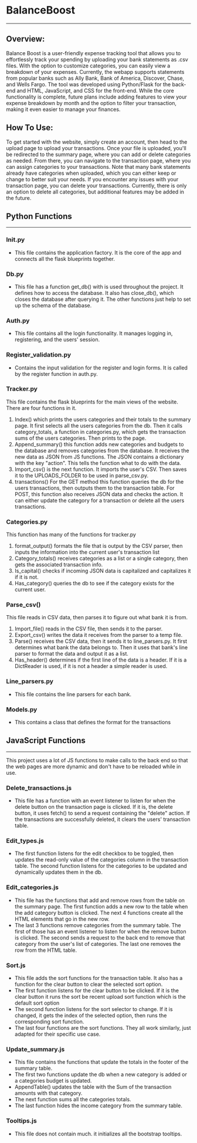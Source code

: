 # BalanceBoost
---
## Overview:
Balance Boost is a user-friendly expense tracking tool that allows you to effortlessly 
track your spending by uploading your bank statements as .csv files. With the option 
to customize categories, you can easily view a breakdown of your expenses. Currently, 
the webapp supports statements from popular banks such as Ally Bank, Bank of America, 
Discover, Chase, and Wells Fargo. The tool was developed using Python/Flask for the 
back-end and HTML, JavaScript, and CSS for the front-end. While the core functionality 
is complete, future plans include adding features to view your expense breakdown by 
month and the option to filter your transaction, making it even easier to manage your 
finances.

## How To Use:
To get started with the website, simply create an account, then head to the upload 
page to upload your transactions. Once your file is uploaded, you'll be redirected 
to the summary page, where you can add or delete categories as needed. From there, 
you can navigate to the transaction page, where you can assign categories to your 
transactions. Note that many bank statements already have categories when uploaded, 
which you can either keep or change to better suit your needs. If you encounter any 
issues with your transaction page, you can delete your transactions. Currently, there 
is only an option to delete all categories, but additional features may be added 
in the future.

## Python Functions
---

### Init.py
- This file contains the application factory. It is the core of the app and connects all the flask blueprints together.

### Db.py
- This file has a function get_db() with is used throughout the project. It defines how 
to access the database. It also has close_db(), which closes the database after querying it.
The other functions just help to set up the schema of the database. 

### Auth.py
- This file contains all the login functionality. It manages logging in, registering,
and the users' session.

### Register_validation.py
- Contains the input validation for the register and login forms. It is called by the
register function in auth.py.

### Tracker.py
This file contains the flask blueprints for the main views of the website. There are four
functions in it. 
1. Index() which prints the users categories and their totals to the summary page. It first selects all the users categories from the db. Then it calls category_totals, a function in categories.py, which gets the transaction sums of the users categories. Then prints to the page.
2. Append_summary() this function adds new categories and budgets to the database and removes categories from the database. It receives the new data as JSON from JS functions. The JSON contains a dictionary with the key "action". This tells the function what to do with the data.
3. Import_csv() is the next function. It imports the user's CSV. Then saves it to the UPLOADS_FOLDER to be used in parse_csv.py.
4. transactions() For the GET method this function queries the db for the users transactions, then outputs them to the transaction table. For POST, this function also receives JSON data and checks the action. It can either update the category for a transaction or delete all the users transactions.

### Categories.py
This function has many of the functions for tracker.py
1. format_output() formats the file that is output by the CSV parser, then inputs the information into the current user's transaction list
2. Category_totals() receives categories as a list or a single category, then gets the associated transaction info.
3. Is_capital() checks if incoming JSON data is capitalized and capitalizes it if it is not.
4. Has_category() queries the db to see if the category exists for the current user.

### Parse_csv()
This file reads in CSV data, then parses it to figure out what bank it is from.
1. Import_file() reads in the CSV file, then sends it to the parser.
2. Export_csv() writes the data it receives from the parser to a temp file.
3. Parse() receives the CSV data, then it sends it to line_parsers.py. It first determines what bank the data belongs to. Then it uses that bank's line parser to format the data and output it as a list.
4. Has_header() determines if the first line of the data is a header. If it is a DictReader is used, if it is not a header a simple reader is used.

### Line_parsers.py
- This file contains the line parsers for each bank.

### Models.py
- This contains a class that defines the format for the transactions

## JavaScript Functions
---
This project uses a lot of JS functions to make calls to the back end so that the web pages are more dynamic and don't have to be reloaded while in use.
### Delete_transactions.js
- This file has a function with an event listener to listen for when the delete button on the transaction page is clicked. If it is, the delete button, it uses fetch() to send a request containing the "delete" action. If the transactions are successfully deleted, it clears the users' transaction table.

### Edit_types.js
- The first function listens for the edit checkbox to be toggled, then updates the read-only value of the categories column in the transaction table. The second function listens for the categories to be updated and dynamically updates them in the db.

### Edit_categories.js
- This file has the functions that add and remove rows from the table on the summary page. The first function adds a new row to the table when the add category button is clicked. The next 4 functions create all the HTML elements that go in the new row.
- The last 3 functions remove categories from the summary table. The first of those has an event listener to listen for when the remove button is clicked. The second sends a request to the back end to remove that category from the user's list of categories. The last one removes the row from the HTML table.

### Sort.js
- This file adds the sort functions for the transaction table. It also has a function for the clear button to clear the selected sort option.
- The first function listens for the clear button to be clicked. If it is the clear button it runs the sort be recent upload sort function which is the default sort option
- The second function listens for the sort selector to change. If it is changed, it gets the index of the selected option, then runs the corresponding sort function.
- The last four functions are the sort functions. They all work similarly, just adapted for their specific use case.

### Update_summary.js
- This file contains the functions that update the totals in the footer of the summary table. 
- The first two functions update the db when a new category is added or a categories budget is updated. 
- AppendTable() updates the table with the Sum of the transaction amounts with that category.
- The next function sums all the categories totals.
- The last function hides the income category from the summary table.

### Tooltips.js
- This file does not contain much. it initializes all the bootstrap tooltips.




